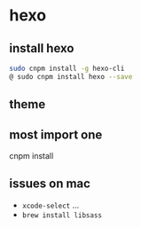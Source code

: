 # hexo 


## install hexo

```bash
sudo cnpm install -g hexo-cli
@ sudo cnpm install hexo --save
```

## theme



## most import one
cnpm install


## issues on mac

* `xcode-select` ...
* `brew install libsass`
